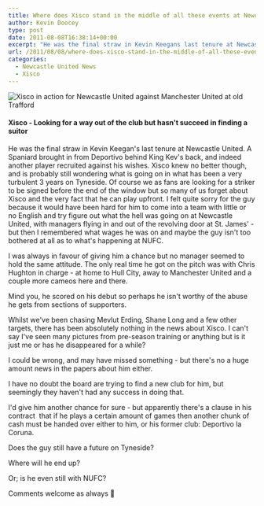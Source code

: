 ```yaml
---
title: Where does Xisco stand in the middle of all these events at Newcastle United?
author: Kevin Doocey
type: post
date: 2011-08-08T16:38:14+00:00
excerpt: "He was the final straw in Kevin Keegans last tenure at Newcastle United. A Spaniard brought in from Deportivo behind King Kev's back, and indeed another player.."
url: /2011/08/08/where-does-xisco-stand-in-the-middle-of-all-these-events-on-tyneside/
categories:
  - Newcastle United News
  - Xisco
---
```


![Xisco in action for Newcastle United against Manchester United at old Trafford](https://www.tynetime.com/wp-content/uploads/2011/08/Xisco-Newcastle-United.jpg "Xisco-Newcastle-United")

#### Xisco - Looking for a way out of the club but hasn't succeed in finding a suitor

He was the final straw in Kevin Keegan's last tenure at Newcastle United. A Spaniard brought in from Deportivo behind King Kev's back, and indeed another player recruited against his wishes. Xisco knew no better though, and is probably still wondering what is going on in what has been a very turbulent 3 years on Tyneside. Of course we as fans are looking for a striker to be signed before  the end of the window but so many of us forget about Xisco and the very fact that he can play upfront. I felt quite sorry for the guy because it would have been hard for him to come into a team with little or no English and try figure out what the hell was going on at Newcastle United, with managers flying in and out of the revolving door at St. James' - but then I remembered what wages he was on and maybe the guy isn't too bothered at all as to what's happening at NUFC.

I was always in favour of giving him a chance but no manager seemed to hold the same attitude. The only real time he got on the pitch was with Chris Hughton in charge - at home to Hull City, away to Manchester United and a couple more cameos here and there.

Mind you, he scored on his debut so perhaps he isn't worthy of the abuse he gets from sections of supporters.

Whilst we've been chasing Mevlut Erding, Shane Long and a few other targets, there has been absolutely nothing in the news about Xisco. I can't say I've seen many pictures from pre-season training or anything but is it just me or has he disappeared for a while?

I could be wrong, and may have missed something - but there's no a huge amount news in the papers about him either.

I have no doubt the board are trying to find a new club for him, but seemingly they haven't had any success in doing that.

I'd give him another chance for sure - but apparently there's a clause in his contract  that if he plays a certain amount of games then another chunk of cash must be handed over either to him, or his former club: Deportivo la Coruna.

Does the guy still have a future on Tyneside?

Where will he end up?

Or; is he even still with NUFC?

Comments welcome as always 🙂
